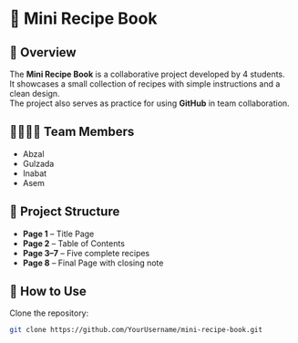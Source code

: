 # 🍴 Mini Recipe Book

## 📌 Overview
The **Mini Recipe Book** is a collaborative project developed by 4 students.  
It showcases a small collection of recipes with simple instructions and a clean design.  
The project also serves as practice for using **GitHub** in team collaboration.  

## 👨‍👩‍👧‍👦 Team Members
- Abzal  
- Gulzada 
- Inabat 
- Asem  

## 📂 Project Structure
- **Page 1** – Title Page  
- **Page 2** – Table of Contents  
- **Page 3–7** – Five complete recipes  
- **Page 8** – Final Page with closing note  

## 🚀 How to Use
Clone the repository:
```bash
git clone https://github.com/YourUsername/mini-recipe-book.git
